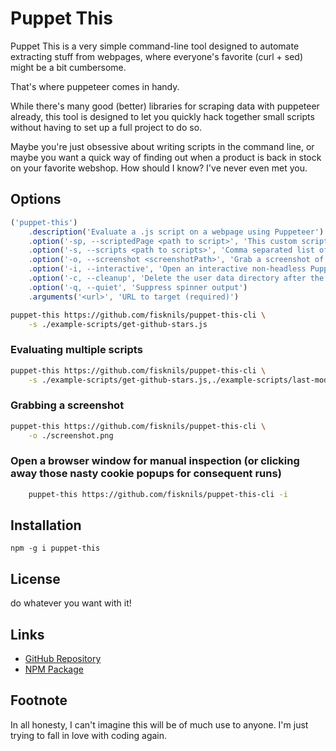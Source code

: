 # Puppet This
Puppet This is a very simple command-line tool designed to automate extracting stuff from webpages, where everyone's favorite (curl + sed) might be a bit cumbersome.

That's where puppeteer comes in handy.

While there's many good (better) libraries for scraping data with puppeteer already, this tool is designed to let you quickly hack together small scripts without having to set up a full project to do so.

Maybe you're just obsessive about writing scripts in the command line, or maybe you want a quick way of finding out when a product is back in stock on your favorite webshop. 
How should I know? I've never even met you.

## Options
```javascript
('puppet-this')
    .description('Evaluate a .js script on a webpage using Puppeteer')
    .option('-sp, --scriptedPage <path to script>', 'This custom script will be evaluated outside of the browser sandbox, given a handle of the Page object.')
    .option('-s, --scripts <path to scripts>', 'Comma separated list of .js script files to evaluate')
    .option('-o, --screenshot <screenshotPath>', 'Grab a screenshot of the page')
    .option('-i, --interactive', 'Open an interactive non-headless Puppeteer window')
    .option('-c, --cleanup', 'Delete the user data directory after the script finishes')
    .option('-q, --quiet', 'Suppress spinner output')
    .arguments('<url>', 'URL to target (required)')
```

```bash
puppet-this https://github.com/fisknils/puppet-this-cli \
    -s ./example-scripts/get-github-stars.js
```

### Evaluating multiple scripts
```bash
puppet-this https://github.com/fisknils/puppet-this-cli \
    -s ./example-scripts/get-github-stars.js,./example-scripts/last-modified.js
```

### Grabbing a screenshot
```bash
puppet-this https://github.com/fisknils/puppet-this-cli \
    -o ./screenshot.png
```

### Open a browser window for manual inspection (or clicking away those nasty cookie popups for consequent runs)
```bash
    puppet-this https://github.com/fisknils/puppet-this-cli -i
```

## Installation
```npm -g i puppet-this```

## License
do whatever you want with it!

## Links
- [GitHub Repository](https://github.com/fisknils/puppet-this-cli)
- [NPM Package](https://npmjs.com/package/puppet-this)

## Footnote
In all honesty, I can't imagine this will be of much use to anyone.
I'm just trying to fall in love with coding again.

